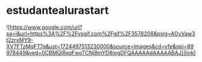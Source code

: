 # estudantealurastart
![https://www.google.com/url?sa=i&url=https%3A%2F%2Fvsgif.com%2Fgif%2F3578206&psig=AOvVaw3t2zrxMY9-XV7FTzMqFT7q&ust=1724497513230000&source=images&cd=vfe&opi=89978449&ved=0CBMQjRxqFwoTCNjBmYD8iogDFQAAAAAdAAAAABAJ](link)
